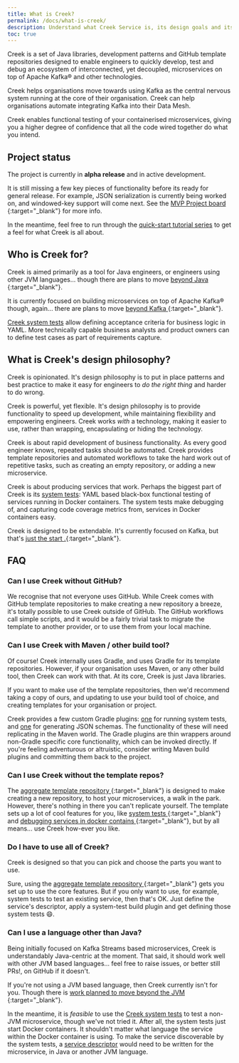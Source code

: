 ```yaml
---
title: What is Creek?
permalink: /docs/what-is-creek/
description: Understand what Creek Service is, its design goals and its architecture.
toc: true
---
```


Creek is a set of Java libraries, development patterns and GitHub template repositories designed to enable engineers 
to quickly develop, test and debug an ecosystem of interconnected, yet decoupled, microservices on top of Apache Kafka® 
and other technologies.

Creek helps organisations move towards using Kafka as the central nervous system running at the core of their organisation.
Creek can help organisations automate integrating Kafka into their Data Mesh.

Creek enables functional testing of your containerised microservices, giving you a higher degree of confidence that 
all the code wired together do what you intend.

## Project status

The project is currently in **alpha release** and in active development.

It is still missing a few key pieces of functionality before its ready for general release.
For example, JSON serialization is currently being worked on, and windowed-key support will come next.
See the [MVP Project board <i class="fas fa-external-link-alt"></i>][mvp]{:target="_blank"} for more info.

In the meantime, feel free to run through the [quick-start tutorial series][quickStart] to get a feel for what Creek is all about.

## Who is Creek for?

Creek is aimed primarily as a tool for Java engineers, or engineers using other JVM languages... 
though there are plans to move [beyond Java <i class="fas fa-external-link-alt"></i>][beyondJava]{:target="_blank"}.

It is currently focused on building microservices on top of Apache Kafka® though, again... 
there are plans to move [beyond Kafka <i class="fas fa-external-link-alt"></i>][beyondKafka]{:target="_blank"}.

[Creek system tests][systemTest] allow defining acceptance criteria for business logic in YAML. 
More technically capable business analysts and product owners can to define test cases as part of requirements capture.

## What is Creek's design philosophy? 

Creek is opinionated. It's design philosophy is to put in place patterns and best practice to make it easy for engineers
to _do the right thing_ and harder to do wrong.

Creek is powerful, yet flexible. It's design philosophy is to provide functionality to speed up development,
while maintaining flexibility and empowering engineers. 
Creek works _with_ a technology, making it easier to use, rather than wrapping, encapsulating or hiding the technology.

Creek is about rapid development of business functionality. As every good engineer knows, repeated tasks should be automated.
Creek provides template repositories and automated workflows to take the hard work out of repetitive tasks, such as creating
an empty repository, or adding a new microservice.

Creek is about producing services that work. Perhaps the biggest part of Creek is its 
[system tests][systemTest]: YAML based black-box functional testing of services running in Docker containers. 
The system tests make debugging of, and capturing code coverage metrics from, services in Docker containers easy.

Creek is designed to be extendable. It's currently focused on Kafka, but that's [just the start <i class="fas fa-external-link-alt"></i>.][beyondKafka]{:target="_blank"}.

## FAQ

### Can I use Creek without GitHub?

We recognise that not everyone uses GitHub. While Creek comes with GitHub template repositories to make creating a new repository a breeze,
it's totally possible to use Creek outside of GitHub. The GitHub workflows call simple scripts, and it would be a fairly trivial task
to migrate the template to another provider, or to use them from your local machine.

### Can I use Creek with Maven / other build tool?

Of course! Creek internally uses Gradle, and uses Gradle for its template repositories. However, if your organisation
uses Maven, or any other build tool, then Creek can work with that. At its core, Creek is just Java libraries.

If you want to make use of the template repositories, then we'd recommend taking a copy of ours, and updating to use
your build tool of choice, and creating templates for your organisation or project.

Creek provides a few custom Gradle plugins: [one][sysTestGradle] for running system tests, and [one][jsonSchemaGradle]
for generating JSON schemas. The functionality of these will need replicating in the Maven world.
The Gradle plugins are thin wrappers around non-Gradle specific core functionality, which can be invoked directly.
If you're feeling adventurous or altruistic, consider writing Maven build plugins and committing them back to the project. 

### Can I use Creek without the template repos?

The [aggregate template repository <i class="fas fa-external-link-alt"></i>][aggTemp]{:target="_blank"} is designed 
to make creating a new repository, to host your microservices, a walk in the park.
However, there's nothing in there you can't replicate yourself. The template sets up a lot of cool features for you, 
like [system tests <i class="fas fa-external-link-alt"></i>][aggSystemTest]{:target="_blank"} and 
[debugging services in docker contains <i class="fas fa-external-link-alt"></i>][serviceDebug]{:target="_blank"}, 
but by all means... use Creek how-ever you like.

### Do I have to use all of Creek?

Creek is designed so that you can pick and choose the parts you want to use. 

Sure, using the [aggregate template repository <i class="fas fa-external-link-alt"></i>][aggTemp]{:target="_blank"}
gets you set up to use the core features. But if you only want to use, for example, system tests to test an existing
service, then that's OK. Just define the service's descriptor, apply a system-test build plugin and get defining those
system tests :smile:.

### Can I use a language other than Java?

Being initially focused on Kafka Streams based microservices, Creek is understandably Java-centric at the moment.
That said, it should work well with other JVM based languages... feel free to raise issues, or better still PRs!, 
on GitHub if it doesn't.

If you're not using a JVM based language, then Creek currently isn't for you. Though there is [work planned to move 
beyond the JVM <i class="fas fa-external-link-alt"></i>][beyondJava]{:target="_blank"}.

In the meantime, it is _feasible_ to use the [Creek system tests][systemTest] to test a non-JVM microservice, 
though we've not tried it. After all, the system tests just start Docker containers. It shouldn't matter what language
the service within the Docker container is using. To make the service discoverable by the system tests, a
[service descriptor][serviceDescriptor] would need to be written for the microservice, in Java or another JVM language.

[beyondJava]: https://github.com/creek-service/creek-service/issues/17
[beyondKafka]: https://github.com/creek-service/creek-service/issues/18
[jsonSchemaGradle]: https://github.com/creek-service/creek-json-schema-gradle-plugin
[sysTestGradle]: https://github.com/creek-service/creek-system-test-gradle-plugin
[systemTest]: /creek-system-test/
[quickStart]: /tutorials/#quick-start-tutorial-series
[mvp]: https://github.com/orgs/creek-service/projects/3
[aggTemp]: /aggregate-template/
[aggSystemTest]: /aggregate-template/features/system-testing
[serviceDebug]: /basic-kafka-streams-demo/debugging
[serviceDescriptor]: /docs/descriptors/